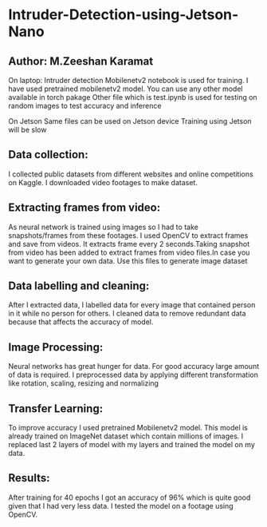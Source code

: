 # Intruder-Detection-using-Jetson-Nano
## Author: M.Zeeshan Karamat
On laptop:
Intruder detection Mobilenetv2 notebook is used for training. I have used pretrained mobilenetv2 model. 
You can use any other model available in torch pakage
Other file which is test.ipynb is used for testing on random images to test accuracy and inference


On Jetson
Same files can be used on Jetson device
Training using Jetson will be slow



## Data collection:
I collected public datasets from different websites and online competitions on Kaggle. I downloaded video footages to make dataset. 

## Extracting frames from video:
As neural network is trained using images so I had to take snapshots/frames from these footages. I used OpenCV to extract frames and save from videos. It extracts frame every 2 seconds.Taking snapshot from video has been added to extract frames from video files.In case you want to generate your own data. Use this files to generate image dataset
  
## Data labelling and cleaning:
After I extracted data, I labelled data for every image that contained person in it while no person for others. I cleaned data to remove redundant data because that affects the accuracy of model.

## Image Processing:
Neural networks has great hunger for data. For good accuracy large amount of data is required. I preprocessed data by applying different transformation like rotation, scaling, resizing and normalizing
 
## Transfer Learning:
To improve accuracy I used pretrained Mobilenetv2 model. This model is already trained on ImageNet dataset which contain millions of images. I replaced last 2 layers of model with my layers and trained the model on my data. 

## Results:
After training for 40 epochs I got an accuracy of 96% which is quite good given that I had very less data. I tested the model on a footage using OpenCV. 



